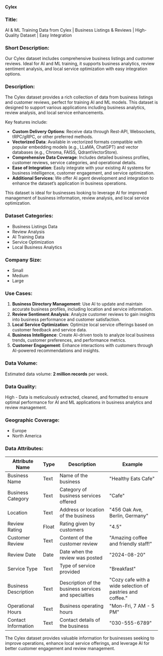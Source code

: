 #### Cylex

### Title:
AI & ML Training Data from Cylex | Business Listings & Reviews | High-Quality Dataset | Easy Integration

### Short Description:
Our Cylex dataset includes comprehensive business listings and customer reviews. Ideal for AI and ML training, it supports business analytics, review sentiment analysis, and local service optimization with easy integration options.

### Description:
The Cylex dataset provides a rich collection of data from business listings and customer reviews, perfect for training AI and ML models. This dataset is designed to support various applications including business analytics, review analysis, and local service enhancements.

Key features include:
- **Custom Delivery Options**: Receive data through Rest-API, Websockets, tRPC/gRPC, or other preferred methods.
- **Vectorized Data**: Available in vectorized formats compatible with popular embedding models (e.g., LLaMA, ChatGPT) and vector databases (e.g., Chroma, FAISS, QdrantVectorStore).
- **Comprehensive Data Coverage**: Includes detailed business profiles, customer reviews, service categories, and operational details.
- **Ease of Integration**: Easily integrate with your existing AI systems for business intelligence, customer engagement, and service optimization.
- **Additional Services**: We offer AI agent development and integration to enhance the dataset’s application in business operations.

This dataset is ideal for businesses looking to leverage AI for improved management of business information, review analysis, and local service optimization.

### Dataset Categories:
- Business Listings Data
- Review Analysis
- AI Training Data
- Service Optimization
- Local Business Analytics

### Company Size:
- Small
- Medium
- Large

### Use Cases:
1. **Business Directory Management**: Use AI to update and maintain accurate business profiles, including location and service information.
2. **Review Sentiment Analysis**: Analyze customer reviews to gain insights into business performance and customer satisfaction.
3. **Local Service Optimization**: Optimize local service offerings based on customer feedback and service data.
4. **Business Intelligence**: Create AI-driven tools to analyze local business trends, customer preferences, and performance metrics.
5. **Customer Engagement**: Enhance interactions with customers through AI-powered recommendations and insights.

### Data Volume:
Estimated data volume: **2 million records** per week.

### Data Quality:
High - Data is meticulously extracted, cleaned, and formatted to ensure optimal performance for AI and ML applications in business analytics and review management.

### Geographic Coverage:
- Europe
- North America

### Data Attributes:

| Attribute Name         | Type    | Description                                         | Example                               |
|------------------------|---------|-----------------------------------------------------|---------------------------------------|
| Business Name          | Text    | Name of the business                                | "Healthy Eats Cafe"                   |
| Business Category      | Text    | Category of business services offered               | "Cafe"                                |
| Location               | Text    | Address or location of the business                 | "456 Oak Ave, Berlin, Germany"        |
| Review Rating          | Float   | Rating given by customers                           | "4.5"                                 |
| Customer Review        | Text    | Content of the customer review                      | "Amazing coffee and friendly staff!"  |
| Review Date            | Date    | Date when the review was posted                     | "2024-08-20"                           |
| Service Type           | Text    | Type of service provided                            | "Breakfast"                           |
| Business Description   | Text    | Description of the business services and specialties | "Cozy cafe with a wide selection of pastries and coffee." |
| Operational Hours      | Text    | Business operating hours                            | "Mon-Fri, 7 AM - 5 PM"                |
| Contact Information    | Text    | Contact details of the business                     | "030-555-6789"                        |

The Cylex dataset provides valuable information for businesses seeking to improve operations, enhance local service offerings, and leverage AI for better customer engagement and review management.